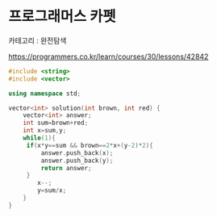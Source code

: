 # 프로그래머스 카펫

카테고리 : 완전탐색

<https://programmers.co.kr/learn/courses/30/lessons/42842>

```c++
#include <string>
#include <vector>

using namespace std;

vector<int> solution(int brown, int red) {
    vector<int> answer;
    int sum=brown+red;
    int x=sum,y;
    while(1){
     if(x*y==sum && brown==2*x+(y-2)*2){
         answer.push_back(x);
         answer.push_back(y);
         return answer;
     }
        x--;
        y=sum/x;        
    } 
}
```

